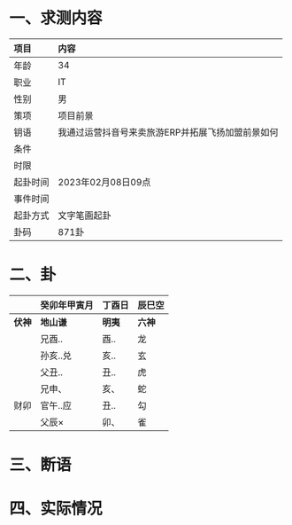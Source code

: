 # 一、求测内容
|项目|内容|
|:-|:-|
|年龄|34|
|职业|IT|
|性别|男|
|策项|项目前景|
|钥语|我通过运营抖音号来卖旅游ERP并拓展飞扬加盟前景如何|
|条件||
|时限||
|起卦时间|2023年02月08日09点|
|事件时间||
|起卦方式|文字笔画起卦|
|卦码|871卦|

# 二、卦
||癸卯年甲寅月|丁酉日|辰巳空|
|:-|:-|:-|:-|
|**伏神**|**地山谦**|**明夷**|**六神**|
||兄酉..|酉..|龙|
||孙亥..兑|亥..|玄|
||父丑..|丑..|虎|
||兄申、|亥、|蛇|
|财卯|官午..应|丑..|勾|
||父辰×|卯、|雀|


# 三、断语

# 四、实际情况